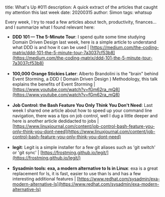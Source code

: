 title: What's Up #011
description: A quick extract of the articles that caught my attention this last week
date: 20200315
author: Simon
tags: whatsup

Every week, I try to read a few articles about tech, productivity, finances... and I summarize what I found relevant here:

* __DDD 101 — The 5-Minute Tour__: I spend quite some time studying Domain Driven Design last week, here is a simple article to understand what DDD is and how it can be used | [https://medium.com/the-coding-matrix/ddd-101-the-5-minute-tour-7a3037cf53b8](https://medium.com/the-coding-matrix/ddd-101-the-5-minute-tour-7a3037cf53b8)
<br></br>
* __100,000 Orange Stickies Later__:  Alberto Brandolini is the "brain" behind Event Storming, a DDD ( Domain Driven Design ) Methodology, this talk explains the benefits of Event Storming | [https://www.youtube.com/watch?v=fGm62ra_mQ8](https://www.youtube.com/watch?v=fGm62ra_mQ8)
<br></br>
* __Job Control: the Bash Feature You Only Think You Don't Need__: Last week I shared one article about how to speed up your command line navigation, there was a tips on job control, well I dug a little deeper and here is another article dedidacted to jobs | [https://www.linuxjournal.com/content/job-control-bash-feature-you-only-think-you-dont-need](https://www.linuxjournal.com/content/job-control-bash-feature-you-only-think-you-dont-need)
<br></br>
* __legit__: Legit is a simple installer for a few git aliases such as 'git switch' or 'git sync' | [https://frostming.github.io/legit/](https://frostming.github.io/legit/)
<br></br>
* __Sysadmin tools: exa, a modern alternative to ls in Linux__: exa is a great replacement for ls, it is fast, easier to use than ls and has a few interesting additional features | [https://www.redhat.com/sysadmin/exa-modern-alternative-ls](https://www.redhat.com/sysadmin/exa-modern-alternative-ls)
<br></br>
